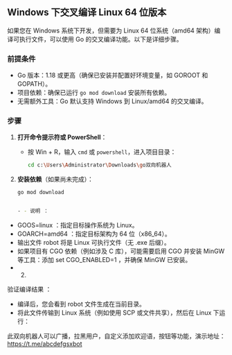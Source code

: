 ## Windows 下交叉编译 Linux 64 位版本

如果您在 Windows 系统下开发，但需要为 Linux 64 位系统（amd64 架构）编译可执行文件，可以使用 Go 的交叉编译功能。以下是详细步骤。

### 前提条件
- Go 版本：1.18 或更高（确保已安装并配置好环境变量，如 GOROOT 和 GOPATH）。
- 项目依赖：确保已运行 `go mod download` 安装所有依赖。
- 无需额外工具：Go 默认支持 Windows 到 Linux/amd64 的交叉编译。

### 步骤
1. **打开命令提示符或 PowerShell**：
   - 按 Win + R，输入 `cmd` 或 `powershell`，进入项目目录：
     ```bash
     cd c:\Users\Administrator\Downloads\go双向机器人
     ```

2. **安装依赖**（如果尚未完成）：
   ```bash
   go mod download


   - - 说明 ：
  - GOOS=linux ：指定目标操作系统为 Linux。
  - GOARCH=amd64 ：指定目标架构为 64 位（x86_64）。
  - 输出文件 robot 将是 Linux 可执行文件（无 .exe 后缀）。
  - 如果项目有 CGO 依赖（例如涉及 C 库），可能需要启用 CGO 并安装 MinGW 等工具：添加 set CGO_ENABLED=1 ，并确保 MinGW 已安装。
- 2.
验证编译结果 ：

- 编译后，您会看到 robot 文件生成在当前目录。
- 将此文件传输到 Linux 系统（例如使用 SCP 或文件共享），然后在 Linux 下运行：


此双向机器人可以广播，拉黑用户，自定义添加欢迎语，按钮等功能，演示地址：https://t.me/abcdefgsxbot